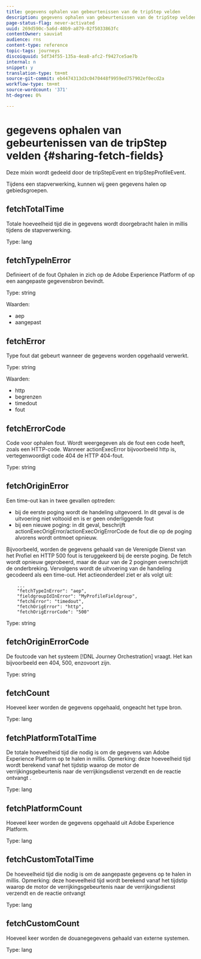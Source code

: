 ```yaml
---
title: gegevens ophalen van gebeurtenissen van de tripStep velden
description: gegevens ophalen van gebeurtenissen van de tripStep velden
page-status-flag: never-activated
uuid: 269d590c-5a6d-40b9-a879-02f5033863fc
contentOwner: sauviat
audience: rns
content-type: reference
topic-tags: journeys
discoiquuid: 5df34f55-135a-4ea8-afc2-f9427ce5ae7b
internal: n
snippet: y
translation-type: tm+mt
source-git-commit: eb4474313d3c0470448f9959ed757902ef0ecd2a
workflow-type: tm+mt
source-wordcount: '371'
ht-degree: 0%

---
```



# gegevens ophalen van gebeurtenissen van de tripStep velden {#sharing-fetch-fields}

Deze mixin wordt gedeeld door de tripStepEvent en tripStepProfileEvent.

Tijdens een stapverwerking, kunnen wij geen gegevens halen op gebiedsgroepen.

## fetchTotalTime

Totale hoeveelheid tijd die in gegevens wordt doorgebracht halen in millis tijdens de stapverwerking.

Type: lang

## fetchTypeInError

Definieert of de fout Ophalen in zich op de Adobe Experience Platform of op een aangepaste gegevensbron bevindt.

Type: string

Waarden:
* aep
* aangepast

## fetchError

Type fout dat gebeurt wanneer de gegevens worden opgehaald verwerkt.

Type: string

Waarden:
* http
* begrenzen
* timedout
* fout

## fetchErrorCode

Code voor ophalen fout. Wordt weergegeven als de fout een code heeft, zoals een HTTP-code. Wanneer actionExecError bijvoorbeeld http is, vertegenwoordigt code 404 de HTTP 404-fout.

Type: string

## fetchOriginError

Een time-out kan in twee gevallen optreden:

* bij de eerste poging wordt de handeling uitgevoerd. In dit geval is de uitvoering niet voltooid en is er geen onderliggende fout
* bij een nieuwe poging: in dit geval, beschrijft actionExecOrigError/actionExecOrigErrorCode de fout die op de poging alvorens wordt ontmoet opnieuw.

Bijvoorbeeld, worden de gegevens gehaald van de Verenigde Dienst van het Profiel en HTTP 500 fout is teruggekeerd bij de eerste poging. De fetch wordt opnieuw geprobeerd, maar de duur van de 2 pogingen overschrijdt de onderbreking. Vervolgens wordt de uitvoering van de handeling gecodeerd als een time-out. Het actieonderdeel ziet er als volgt uit:

```
    ...
    "fetchTypeInError": "aep",
    "fieldgroupIdInError": "MyProfileFieldgroup",
    "fetchError": "timedout",
    "fetchOrigError": "http",
    "fetchOrigErrorCode": "500"
```

Type: string

## fetchOriginErrorCode

De foutcode van het systeem [!DNL Journey Orchestration] vraagt. Het kan bijvoorbeeld een 404, 500, enzovoort zijn.

Type: string

## fetchCount

Hoeveel keer worden de gegevens opgehaald, ongeacht het type bron.

Type: lang

## fetchPlatformTotalTime

De totale hoeveelheid tijd die nodig is om de gegevens van Adobe Experience Platform op te halen in millis. Opmerking: deze hoeveelheid tijd wordt berekend vanaf het tijdstip waarop de motor de verrijkingsgebeurtenis naar de verrijkingsdienst verzendt en de reactie ontvangt .

Type: lang

## fetchPlatformCount

Hoeveel keer worden de gegevens opgehaald uit Adobe Experience Platform.

Type: lang

## fetchCustomTotalTime

De hoeveelheid tijd die nodig is om de aangepaste gegevens op te halen in millis. Opmerking: deze hoeveelheid tijd wordt berekend vanaf het tijdstip waarop de motor de verrijkingsgebeurtenis naar de verrijkingsdienst verzendt en de reactie ontvangt

Type: lang

## fetchCustomCount

Hoeveel keer worden de douanegegevens gehaald van externe systemen.

Type: lang
